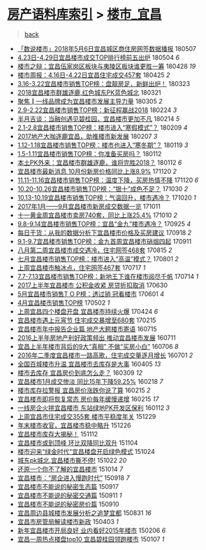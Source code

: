 [房产语料库索引](../../README.md)  > [楼市_宜昌](楼市_宜昌.md)
====
> [back](../README.md)

- [「数说楼市」2018年5月6日宜昌城区商住房网签数据播报](http://jkwz.applinzi.com/ittc/7100306462935090186.html#%E3%80%8C%E6%95%B0%E8%AF%B4%E6%A5%BC%E5%B8%82%E3%80%8D2018%E5%B9%B45%E6%9C%886%E6%97%A5%E5%AE%9C%E6%98%8C%E5%9F%8E%E5%8C%BA%E5%95%86%E4%BD%8F%E6%88%BF%E7%BD%91%E7%AD%BE%E6%95%B0%E6%8D%AE%E6%92%AD%E6%8A%A5) 180507  
- [4.23日-4.29日宜昌楼市成交TOP排行榜前五出炉](http://jkwz.applinzi.com/ittc/7099177621680292881.html#4.23%E6%97%A5-4.29%E6%97%A5%E5%AE%9C%E6%98%8C%E6%A5%BC%E5%B8%82%E6%88%90%E4%BA%A4TOP%E6%8E%92%E8%A1%8C%E6%A6%9C%E5%89%8D%E4%BA%94%E5%87%BA%E7%82%89) 180504 *6* 
- [楼市之辩：宜昌伍家岗区板块与夷陵区板块谁更胜一筹](http://jkwz.applinzi.com/ittc/7096966388071793681.html#%E6%A5%BC%E5%B8%82%E4%B9%8B%E8%BE%A9%EF%BC%9A%E5%AE%9C%E6%98%8C%E4%BC%8D%E5%AE%B6%E5%B2%97%E5%8C%BA%E6%9D%BF%E5%9D%97%E4%B8%8E%E5%A4%B7%E9%99%B5%E5%8C%BA%E6%9D%BF%E5%9D%97%E8%B0%81%E6%9B%B4%E8%83%9C%E4%B8%80%E7%AD%B9) 180428 *19* 
- [楼市周报：4.16日-4.22日宜昌住宅成交457套](http://jkwz.applinzi.com/ittc/7095848735814976528.html#%E6%A5%BC%E5%B8%82%E5%91%A8%E6%8A%A5%EF%BC%9A4.16%E6%97%A5-4.22%E6%97%A5%E5%AE%9C%E6%98%8C%E4%BD%8F%E5%AE%85%E6%88%90%E4%BA%A4457%E5%A5%97) 180425 *2* 
- [3.16-3.22宜昌楼市销售TOP榜：盘靓房足，新鲜出炉！](http://jkwz.applinzi.com/ittc/7083713529037456391.html#3.16-3.22%E5%AE%9C%E6%98%8C%E6%A5%BC%E5%B8%82%E9%94%80%E5%94%AETOP%E6%A6%9C%EF%BC%9A%E7%9B%98%E9%9D%93%E6%88%BF%E8%B6%B3%EF%BC%8C%E6%96%B0%E9%B2%9C%E5%87%BA%E7%82%89%EF%BC%81) 180323  
- [2018宜昌楼市群雄逐鹿,红色城东PK蓝色城北](http://jkwz.applinzi.com/ittc/7082973946364560401.html#2018%E5%AE%9C%E6%98%8C%E6%A5%BC%E5%B8%82%E7%BE%A4%E9%9B%84%E9%80%90%E9%B9%BF%2C%E7%BA%A2%E8%89%B2%E5%9F%8E%E4%B8%9CPK%E8%93%9D%E8%89%B2%E5%9F%8E%E5%8C%97) 180321  
- [聚焦┃一线品牌成为宜昌楼市发展主导力量](http://jkwz.applinzi.com/ittc/7076983199442142214.html#%E8%81%9A%E7%84%A6%E2%94%83%E4%B8%80%E7%BA%BF%E5%93%81%E7%89%8C%E6%88%90%E4%B8%BA%E5%AE%9C%E6%98%8C%E6%A5%BC%E5%B8%82%E5%8F%91%E5%B1%95%E4%B8%BB%E5%AF%BC%E5%8A%9B%E9%87%8F) 180305 *2* 
- [2.9-2.22宜昌楼市销售TOP榜：新征程赢战2018](http://jkwz.applinzi.com/ittc/7073571275383768081.html#2.9-2.22%E5%AE%9C%E6%98%8C%E6%A5%BC%E5%B8%82%E9%94%80%E5%94%AETOP%E6%A6%9C%EF%BC%9A%E6%96%B0%E5%BE%81%E7%A8%8B%E8%B5%A2%E6%88%982018) 180224 *3* 
- [半月吉谈：当融创遇见碧桂园，宜昌楼市更加不凡](http://jkwz.applinzi.com/ittc/7069953646328808454.html#%E5%8D%8A%E6%9C%88%E5%90%89%E8%B0%88%EF%BC%9A%E5%BD%93%E8%9E%8D%E5%88%9B%E9%81%87%E8%A7%81%E7%A2%A7%E6%A1%82%E5%9B%AD%EF%BC%8C%E5%AE%9C%E6%98%8C%E6%A5%BC%E5%B8%82%E6%9B%B4%E5%8A%A0%E4%B8%8D%E5%87%A1) 180214 *5* 
- [2.1-2.8宜昌楼市销售TOP榜：楼市进入“寒假模式”？](http://jkwz.applinzi.com/ittc/7068128094366204945.html#2.1-2.8%E5%AE%9C%E6%98%8C%E6%A5%BC%E5%B8%82%E9%94%80%E5%94%AETOP%E6%A6%9C%EF%BC%9A%E6%A5%BC%E5%B8%82%E8%BF%9B%E5%85%A5%E2%80%9C%E5%AF%92%E5%81%87%E6%A8%A1%E5%BC%8F%E2%80%9D%EF%BC%9F) 180209 *4* 
- [2017地产大咖逐鹿宜昌，助推楼市新发展](http://jkwz.applinzi.com/ittc/7067298209146078218.html#2017%E5%9C%B0%E4%BA%A7%E5%A4%A7%E5%92%96%E9%80%90%E9%B9%BF%E5%AE%9C%E6%98%8C%EF%BC%8C%E5%8A%A9%E6%8E%A8%E6%A5%BC%E5%B8%82%E6%96%B0%E5%8F%91%E5%B1%95) 180207 *3* 
- [1.12-1.18宜昌楼市销售TOP榜：楼市也进入“寒冬期”？](http://jkwz.applinzi.com/ittc/7060337721048826886.html#1.12-1.18%E5%AE%9C%E6%98%8C%E6%A5%BC%E5%B8%82%E9%94%80%E5%94%AETOP%E6%A6%9C%EF%BC%9A%E6%A5%BC%E5%B8%82%E4%B9%9F%E8%BF%9B%E5%85%A5%E2%80%9C%E5%AF%92%E5%86%AC%E6%9C%9F%E2%80%9D%EF%BC%9F) 180119 *3* 
- [1.5-1.11宜昌楼市销售TOP榜：你准备买房吗？](http://jkwz.applinzi.com/ittc/7057735790761608208.html#1.5-1.11%E5%AE%9C%E6%98%8C%E6%A5%BC%E5%B8%82%E9%94%80%E5%94%AETOP%E6%A6%9C%EF%BC%9A%E4%BD%A0%E5%87%86%E5%A4%87%E4%B9%B0%E6%88%BF%E5%90%97%EF%BC%9F) 180112  
- [本土PK外来：宜昌楼市群雄逐鹿，谁将完胜2018？](http://jkwz.applinzi.com/ittc/7057652397902398470.html#%E6%9C%AC%E5%9C%9FPK%E5%A4%96%E6%9D%A5%EF%BC%9A%E5%AE%9C%E6%98%8C%E6%A5%BC%E5%B8%82%E7%BE%A4%E9%9B%84%E9%80%90%E9%B9%BF%EF%BC%8C%E8%B0%81%E5%B0%86%E5%AE%8C%E8%83%9C2018%EF%BC%9F) 180112 *6* 
- [宜昌楼市最新消息 10月份新房价格同比上涨8.9%](http://jkwz.applinzi.com/ittc/7037977145404556305.html#%E5%AE%9C%E6%98%8C%E6%A5%BC%E5%B8%82%E6%9C%80%E6%96%B0%E6%B6%88%E6%81%AF+10%E6%9C%88%E4%BB%BD%E6%96%B0%E6%88%BF%E4%BB%B7%E6%A0%BC%E5%90%8C%E6%AF%94%E4%B8%8A%E6%B6%A88.9%25) 171120 *2* 
- [11.11-11.16宜昌楼市销售TOP榜：温度下降，买房热情不降](http://jkwz.applinzi.com/ittc/7037965092577084433.html#11.11-11.16%E5%AE%9C%E6%98%8C%E6%A5%BC%E5%B8%82%E9%94%80%E5%94%AETOP%E6%A6%9C%EF%BC%9A%E6%B8%A9%E5%BA%A6%E4%B8%8B%E9%99%8D%EF%BC%8C%E4%B9%B0%E6%88%BF%E7%83%AD%E6%83%85%E4%B8%8D%E9%99%8D) 171120 *6* 
- [10.20-10.26宜昌楼市销售TOP榜：“银十”成色不足？](http://jkwz.applinzi.com/ittc/7030181404774761489.html#10.20-10.26%E5%AE%9C%E6%98%8C%E6%A5%BC%E5%B8%82%E9%94%80%E5%94%AETOP%E6%A6%9C%EF%BC%9A%E2%80%9C%E9%93%B6%E5%8D%81%E2%80%9D%E6%88%90%E8%89%B2%E4%B8%8D%E8%B6%B3%EF%BC%9F) 171030 *2* 
- [10.13-10.19宜昌楼市销售TOP榜：气温回升，楼市遇冷？](http://jkwz.applinzi.com/ittc/7026562146132034577.html#10.13-10.19%E5%AE%9C%E6%98%8C%E6%A5%BC%E5%B8%82%E9%94%80%E5%94%AETOP%E6%A6%9C%EF%BC%9A%E6%B0%94%E6%B8%A9%E5%9B%9E%E5%8D%87%EF%BC%8C%E6%A5%BC%E5%B8%82%E9%81%87%E5%86%B7%EF%BC%9F) 171020 *1* 
- [2017年1月——9月宜昌楼市新房成交数据一览](http://jkwz.applinzi.com/ittc/7023117814448260112.html#2017%E5%B9%B41%E6%9C%88%E2%80%94%E2%80%949%E6%9C%88%E5%AE%9C%E6%98%8C%E6%A5%BC%E5%B8%82%E6%96%B0%E6%88%BF%E6%88%90%E4%BA%A4%E6%95%B0%E6%8D%AE%E4%B8%80%E8%A7%88) 171011  
- [十一黄金周宜昌楼市卖房740套，同比上涨25.4%](http://jkwz.applinzi.com/ittc/7022744597883782161.html#%E5%8D%81%E4%B8%80%E9%BB%84%E9%87%91%E5%91%A8%E5%AE%9C%E6%98%8C%E6%A5%BC%E5%B8%82%E5%8D%96%E6%88%BF740%E5%A5%97%EF%BC%8C%E5%90%8C%E6%AF%94%E4%B8%8A%E6%B6%A825.4%25) 171010 *2* 
- [9.8-9.14宜昌楼市销售TOP榜：宜昌“金九”楼市遇冷？](http://jkwz.applinzi.com/ittc/7017182016305628177.html#9.8-9.14%E5%AE%9C%E6%98%8C%E6%A5%BC%E5%B8%82%E9%94%80%E5%94%AETOP%E6%A6%9C%EF%BC%9A%E5%AE%9C%E6%98%8C%E2%80%9C%E9%87%91%E4%B9%9D%E2%80%9D%E6%A5%BC%E5%B8%82%E9%81%87%E5%86%B7%EF%BC%9F) 170925 *4* 
- [每日干货：从我的数据分析下宜昌楼市价格及买房建议](http://jkwz.applinzi.com/ittc/7014770757559911441.html#%E6%AF%8F%E6%97%A5%E5%B9%B2%E8%B4%A7%EF%BC%9A%E4%BB%8E%E6%88%91%E7%9A%84%E6%95%B0%E6%8D%AE%E5%88%86%E6%9E%90%E4%B8%8B%E5%AE%9C%E6%98%8C%E6%A5%BC%E5%B8%82%E4%BB%B7%E6%A0%BC%E5%8F%8A%E4%B9%B0%E6%88%BF%E5%BB%BA%E8%AE%AE) 170918 *2* 
- [9.1-9.7宜昌楼市销售TOP榜：金九首周宜昌楼市硝烟四起](http://jkwz.applinzi.com/ittc/7012058680013619984.html#9.1-9.7%E5%AE%9C%E6%98%8C%E6%A5%BC%E5%B8%82%E9%94%80%E5%94%AETOP%E6%A6%9C%EF%BC%9A%E9%87%91%E4%B9%9D%E9%A6%96%E5%91%A8%E5%AE%9C%E6%98%8C%E6%A5%BC%E5%B8%82%E7%A1%9D%E7%83%9F%E5%9B%9B%E8%B5%B7) 170911  
- [八月第二周宜昌楼市成交遇冷，住宅网签468套](http://jkwz.applinzi.com/ittc/7001960006839436305.html#%E5%85%AB%E6%9C%88%E7%AC%AC%E4%BA%8C%E5%91%A8%E5%AE%9C%E6%98%8C%E6%A5%BC%E5%B8%82%E6%88%90%E4%BA%A4%E9%81%87%E5%86%B7%EF%BC%8C%E4%BD%8F%E5%AE%85%E7%BD%91%E7%AD%BE468%E5%A5%97) 170815 *2* 
- [七月宜昌楼市销售TOP榜：楼市进入“高温”模式？](http://jkwz.applinzi.com/ittc/6996897997659833360.html#%E4%B8%83%E6%9C%88%E5%AE%9C%E6%98%8C%E6%A5%BC%E5%B8%82%E9%94%80%E5%94%AETOP%E6%A6%9C%EF%BC%9A%E6%A5%BC%E5%B8%82%E8%BF%9B%E5%85%A5%E2%80%9C%E9%AB%98%E6%B8%A9%E2%80%9D%E6%A8%A1%E5%BC%8F%EF%BC%9F) 170801 *2* 
- [上周宜昌楼市触冰点，住宅网签467套](http://jkwz.applinzi.com/ittc/6991229371694973969.html#%E4%B8%8A%E5%91%A8%E5%AE%9C%E6%98%8C%E6%A5%BC%E5%B8%82%E8%A7%A6%E5%86%B0%E7%82%B9%EF%BC%8C%E4%BD%8F%E5%AE%85%E7%BD%91%E7%AD%BE467%E5%A5%97) 170717 *1* 
- [7.7-7.13宜昌楼市销售TOP榜：新地王下谁在楼市阅尽千帆](http://jkwz.applinzi.com/ittc/6990200058627490833.html#7.7-7.13%E5%AE%9C%E6%98%8C%E6%A5%BC%E5%B8%82%E9%94%80%E5%94%AETOP%E6%A6%9C%EF%BC%9A%E6%96%B0%E5%9C%B0%E7%8E%8B%E4%B8%8B%E8%B0%81%E5%9C%A8%E6%A5%BC%E5%B8%82%E9%98%85%E5%B0%BD%E5%8D%83%E5%B8%86) 170714 *1* 
- [2017上半年宜昌楼市 公积金收紧 房贷折扣取消](http://jkwz.applinzi.com/ittc/6984976923103855621.html#2017%E4%B8%8A%E5%8D%8A%E5%B9%B4%E5%AE%9C%E6%98%8C%E6%A5%BC%E5%B8%82+%E5%85%AC%E7%A7%AF%E9%87%91%E6%94%B6%E7%B4%A7+%E6%88%BF%E8%B4%B7%E6%8A%98%E6%89%A3%E5%8F%96%E6%B6%88) 170630  
- [5月宜昌楼市销售T O P榜：透过销 冠看楼市](http://jkwz.applinzi.com/ittc/6974247717021680645.html#5%E6%9C%88%E5%AE%9C%E6%98%8C%E6%A5%BC%E5%B8%82%E9%94%80%E5%94%AET+O+P%E6%A6%9C%EF%BC%9A%E9%80%8F%E8%BF%87%E9%94%80+%E5%86%A0%E7%9C%8B%E6%A5%BC%E5%B8%82) 170601 *4* 
- [4月宜昌楼市销售TOP榜](http://jkwz.applinzi.com/ittc/6963116519478264837.html#4%E6%9C%88%E5%AE%9C%E6%98%8C%E6%A5%BC%E5%B8%82%E9%94%80%E5%94%AETOP%E6%A6%9C) 170502 *1* 
- [上周宜昌四个楼盘开盘 宜昌楼市持续火爆](http://jkwz.applinzi.com/ittc/6960033408200737796.html#%E4%B8%8A%E5%91%A8%E5%AE%9C%E6%98%8C%E5%9B%9B%E4%B8%AA%E6%A5%BC%E7%9B%98%E5%BC%80%E7%9B%98+%E5%AE%9C%E6%98%8C%E6%A5%BC%E5%B8%82%E6%8C%81%E7%BB%AD%E7%81%AB%E7%88%86) 170424 *6* 
- [宜昌楼市遇上元宵节 住宅成交暴增至680套](http://jkwz.applinzi.com/ittc/6934890631314015237.html#%E5%AE%9C%E6%98%8C%E6%A5%BC%E5%B8%82%E9%81%87%E4%B8%8A%E5%85%83%E5%AE%B5%E8%8A%82+%E4%BD%8F%E5%AE%85%E6%88%90%E4%BA%A4%E6%9A%B4%E5%A2%9E%E8%87%B3680%E5%A5%97) 170215  
- [宜昌楼市年中报告企业篇 地产大鳄楼市寄语](http://jkwz.applinzi.com/ittc/6855121841726948356.html#%E5%AE%9C%E6%98%8C%E6%A5%BC%E5%B8%82%E5%B9%B4%E4%B8%AD%E6%8A%A5%E5%91%8A%E4%BC%81%E4%B8%9A%E7%AF%87+%E5%9C%B0%E4%BA%A7%E5%A4%A7%E9%B3%84%E6%A5%BC%E5%B8%82%E5%AF%84%E8%AF%AD) 160715  
- [2016上半年房地产利好政策频出 推动宜昌楼市发展](http://jkwz.applinzi.com/ittc/6853620733082862597.html#2016%E4%B8%8A%E5%8D%8A%E5%B9%B4%E6%88%BF%E5%9C%B0%E4%BA%A7%E5%88%A9%E5%A5%BD%E6%94%BF%E7%AD%96%E9%A2%91%E5%87%BA+%E6%8E%A8%E5%8A%A8%E5%AE%9C%E6%98%8C%E6%A5%BC%E5%B8%82%E5%8F%91%E5%B1%95) 160711  
- [宜昌上半年楼市背后的9大“真相”  不做“买房小白”](http://jkwz.applinzi.com/ittc/6851787485381919749.html#%E5%AE%9C%E6%98%8C%E4%B8%8A%E5%8D%8A%E5%B9%B4%E6%A5%BC%E5%B8%82%E8%83%8C%E5%90%8E%E7%9A%849%E5%A4%A7%E2%80%9C%E7%9C%9F%E7%9B%B8%E2%80%9D++%E4%B8%8D%E5%81%9A%E2%80%9C%E4%B9%B0%E6%88%BF%E5%B0%8F%E7%99%BD%E2%80%9D) 160706 *8* 
- [2016年二季度宜昌楼市一路高歌，住宅成交量逐月增长](http://jkwz.applinzi.com/ittc/6849931384701060101.html#2016%E5%B9%B4%E4%BA%8C%E5%AD%A3%E5%BA%A6%E5%AE%9C%E6%98%8C%E6%A5%BC%E5%B8%82%E4%B8%80%E8%B7%AF%E9%AB%98%E6%AD%8C%EF%BC%8C%E4%BD%8F%E5%AE%85%E6%88%90%E4%BA%A4%E9%87%8F%E9%80%90%E6%9C%88%E5%A2%9E%E9%95%BF) 160701 *2* 
- [全国百城楼市升温 宜昌楼市去库存是大事](http://jkwz.applinzi.com/ittc/6817626738947261445.html#%E5%85%A8%E5%9B%BD%E7%99%BE%E5%9F%8E%E6%A5%BC%E5%B8%82%E5%8D%87%E6%B8%A9+%E5%AE%9C%E6%98%8C%E6%A5%BC%E5%B8%82%E5%8E%BB%E5%BA%93%E5%AD%98%E6%98%AF%E5%A4%A7%E4%BA%8B) 160405 *13* 
- [楼市去库存 宜昌房价到底怎么走？](http://jkwz.applinzi.com/ittc/6807630303774376964.html#%E6%A5%BC%E5%B8%82%E5%8E%BB%E5%BA%93%E5%AD%98+%E5%AE%9C%E6%98%8C%E6%88%BF%E4%BB%B7%E5%88%B0%E5%BA%95%E6%80%8E%E4%B9%88%E8%B5%B0%EF%BC%9F) 160309 *12* 
- [宜昌楼市1月成交惨淡 同比15年下降59.25%](http://jkwz.applinzi.com/ittc/6800115125281358852.html#%E5%AE%9C%E6%98%8C%E6%A5%BC%E5%B8%821%E6%9C%88%E6%88%90%E4%BA%A4%E6%83%A8%E6%B7%A1+%E5%90%8C%E6%AF%9415%E5%B9%B4%E4%B8%8B%E9%99%8D59.25%25) 160218 *7* 
- [楼市库存拉警报 宜昌房价涨跌你说了算](http://jkwz.applinzi.com/ittc/6798981081583846404.html#%E6%A5%BC%E5%B8%82%E5%BA%93%E5%AD%98%E6%8B%89%E8%AD%A6%E6%8A%A5+%E5%AE%9C%E6%98%8C%E6%88%BF%E4%BB%B7%E6%B6%A8%E8%B7%8C%E4%BD%A0%E8%AF%B4%E4%BA%86%E7%AE%97) 160215 *2* 
- [宜昌楼市即将恢复常态 房价每年缓慢递增](http://jkwz.applinzi.com/ittc/6798980914881250308.html#%E5%AE%9C%E6%98%8C%E6%A5%BC%E5%B8%82%E5%8D%B3%E5%B0%86%E6%81%A2%E5%A4%8D%E5%B8%B8%E6%80%81+%E6%88%BF%E4%BB%B7%E6%AF%8F%E5%B9%B4%E7%BC%93%E6%85%A2%E9%80%92%E5%A2%9E) 160215 *17* 
- [一线房企火拼宜昌楼市 东站绿地PK开发区保利](http://jkwz.applinzi.com/ittc/6786384060289123332.html#%E4%B8%80%E7%BA%BF%E6%88%BF%E4%BC%81%E7%81%AB%E6%8B%BC%E5%AE%9C%E6%98%8C%E6%A5%BC%E5%B8%82+%E4%B8%9C%E7%AB%99%E7%BB%BF%E5%9C%B0PK%E5%BC%80%E5%8F%91%E5%8C%BA%E4%BF%9D%E5%88%A9) 160112 *3* 
- [上周宜昌市住宅成交355套 楼市平稳度年关](http://jkwz.applinzi.com/ittc/6781159483032208388.html#%E4%B8%8A%E5%91%A8%E5%AE%9C%E6%98%8C%E5%B8%82%E4%BD%8F%E5%AE%85%E6%88%90%E4%BA%A4355%E5%A5%97+%E6%A5%BC%E5%B8%82%E5%B9%B3%E7%A8%B3%E5%BA%A6%E5%B9%B4%E5%85%B3) 151229  
- [年末楼市收官，宜昌楼市稳中略升](http://jkwz.applinzi.com/ittc/6779791474061476868.html#%E5%B9%B4%E6%9C%AB%E6%A5%BC%E5%B8%82%E6%94%B6%E5%AE%98%EF%BC%8C%E5%AE%9C%E6%98%8C%E6%A5%BC%E5%B8%82%E7%A8%B3%E4%B8%AD%E7%95%A5%E5%8D%87) 151226  
- [宜昌楼市库存大揭秘！](http://jkwz.applinzi.com/ittc/6763841461972108293.html#%E5%AE%9C%E6%98%8C%E6%A5%BC%E5%B8%82%E5%BA%93%E5%AD%98%E5%A4%A7%E6%8F%AD%E7%A7%98%EF%BC%81) 151112  
- [宜昌楼市或到顶峰 环比双降同比双升](http://jkwz.applinzi.com/ittc/6760845881075303429.html#%E5%AE%9C%E6%98%8C%E6%A5%BC%E5%B8%82%E6%88%96%E5%88%B0%E9%A1%B6%E5%B3%B0+%E7%8E%AF%E6%AF%94%E5%8F%8C%E9%99%8D%E5%90%8C%E6%AF%94%E5%8F%8C%E5%8D%87) 151104  
- [楼市迎来“绿金时代”宜昌楼盘开启绿色模式](http://jkwz.applinzi.com/ittc/6756664695924081669.html#%E6%A5%BC%E5%B8%82%E8%BF%8E%E6%9D%A5%E2%80%9C%E7%BB%BF%E9%87%91%E6%97%B6%E4%BB%A3%E2%80%9D%E5%AE%9C%E6%98%8C%E6%A5%BC%E7%9B%98%E5%BC%80%E5%90%AF%E7%BB%BF%E8%89%B2%E6%A8%A1%E5%BC%8F) 151024  
- [城东pk城北,宜昌楼市撕不停!](http://jkwz.applinzi.com/ittc/6755958517400388613.html#%E5%9F%8E%E4%B8%9Cpk%E5%9F%8E%E5%8C%97%2C%E5%AE%9C%E6%98%8C%E6%A5%BC%E5%B8%82%E6%92%95%E4%B8%8D%E5%81%9C%21) 151022 *20* 
- [还原一个你不了解的宜昌楼市](http://jkwz.applinzi.com/ittc/6752954703173010436.html#%E8%BF%98%E5%8E%9F%E4%B8%80%E4%B8%AA%E4%BD%A0%E4%B8%8D%E4%BA%86%E8%A7%A3%E7%9A%84%E5%AE%9C%E6%98%8C%E6%A5%BC%E5%B8%82) 151014 *7* 
- [宜昌楼市：“房企进入慢跑时代”](http://jkwz.applinzi.com/ittc/6743339735981589508.html#%E5%AE%9C%E6%98%8C%E6%A5%BC%E5%B8%82%EF%BC%9A%E2%80%9C%E6%88%BF%E4%BC%81%E8%BF%9B%E5%85%A5%E6%85%A2%E8%B7%91%E6%97%B6%E4%BB%A3%E2%80%9D) 150918 *7* 
- [宜昌楼市不能说的秘密生态篇](http://jkwz.applinzi.com/ittc/6742987720461468676.html#%E5%AE%9C%E6%98%8C%E6%A5%BC%E5%B8%82%E4%B8%8D%E8%83%BD%E8%AF%B4%E7%9A%84%E7%A7%98%E5%AF%86%E7%94%9F%E6%80%81%E7%AF%87) 150917  
- [宜昌楼市不能说的秘密交通篇](http://jkwz.applinzi.com/ittc/6740717881785304068.html#%E5%AE%9C%E6%98%8C%E6%A5%BC%E5%B8%82%E4%B8%8D%E8%83%BD%E8%AF%B4%E7%9A%84%E7%A7%98%E5%AF%86%E4%BA%A4%E9%80%9A%E7%AF%87) 150911 *1* 
- [宜昌楼市不能说的秘密房价篇](http://jkwz.applinzi.com/ittc/6740340143707440133.html#%E5%AE%9C%E6%98%8C%E6%A5%BC%E5%B8%82%E4%B8%8D%E8%83%BD%E8%AF%B4%E7%9A%84%E7%A7%98%E5%AF%86%E6%88%BF%E4%BB%B7%E7%AF%87) 150910  
- [宜昌周边县城楼市发展分析之追梦宜都](http://jkwz.applinzi.com/ittc/6736715526317704197.html#%E5%AE%9C%E6%98%8C%E5%91%A8%E8%BE%B9%E5%8E%BF%E5%9F%8E%E6%A5%BC%E5%B8%82%E5%8F%91%E5%B1%95%E5%88%86%E6%9E%90%E4%B9%8B%E8%BF%BD%E6%A2%A6%E5%AE%9C%E9%83%BD) 150831 *16* 
- [宜昌市房管局解读楼市新政](http://jkwz.applinzi.com/ittc/547650611401878667.html#%E5%AE%9C%E6%98%8C%E5%B8%82%E6%88%BF%E7%AE%A1%E5%B1%80%E8%A7%A3%E8%AF%BB%E6%A5%BC%E5%B8%82%E6%96%B0%E6%94%BF) 150403 *1* 
- [新年宜昌楼市开局良好 业内看好2015年楼市](http://jkwz.applinzi.com/ittc/547650611389939782.html#%E6%96%B0%E5%B9%B4%E5%AE%9C%E6%98%8C%E6%A5%BC%E5%B8%82%E5%BC%80%E5%B1%80%E8%89%AF%E5%A5%BD+%E4%B8%9A%E5%86%85%E7%9C%8B%E5%A5%BD2015%E5%B9%B4%E6%A5%BC%E5%B8%82) 150206 *6* 
- [宜昌一周热点楼盘top10 宜昌碧桂园领跑楼市](http://jkwz.applinzi.com/ittc/547650611387294035.html#%E5%AE%9C%E6%98%8C%E4%B8%80%E5%91%A8%E7%83%AD%E7%82%B9%E6%A5%BC%E7%9B%98top10+%E5%AE%9C%E6%98%8C%E7%A2%A7%E6%A1%82%E5%9B%AD%E9%A2%86%E8%B7%91%E6%A5%BC%E5%B8%82) 150107 *1* 
